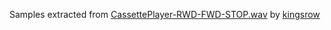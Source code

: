 Samples extracted from [CassettePlayer-RWD-FWD-STOP.wav](https://freesound.org/people/kingsrow/sounds/362379/) by [kingsrow](https://freesound.org/people/kingsrow/)
